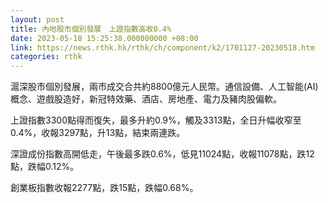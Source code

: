 ```yaml
---
layout: post
title: 內地股市個別發展　上證指數高收0.4%
date: 2023-05-18 15:25:38.000000000 +08:00
link: https://news.rthk.hk/rthk/ch/component/k2/1701127-20230518.htm
categories: rthk
---
```


滬深股市個別發展，兩市成交合共約8800億元人民幣。通信設備、人工智能(AI)概念、遊戲股造好，新冠特效藥、酒店、房地產、電力及豬肉股偏軟。

上證指數3300點得而復失，最多升約0.9%，觸及3313點，全日升幅收窄至0.4%，收報3297點，升13點，結束兩連跌。

深證成份指數高開低走，午後最多跌0.6%，低見11024點，收報11078點，跌12點，跌幅0.12%。

創業板指數收報2277點，跌15點，跌幅0.68%。
